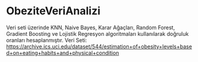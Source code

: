 # ObeziteVeriAnalizi
Veri seti üzerinde KNN, Naive Bayes, Karar Ağaçları, Random Forest, Gradient Boosting ve Lojistik Regresyon algoritmaları kullanılarak doğruluk oranları hesaplanmıştır.
Veri Seti: https://archive.ics.uci.edu/dataset/544/estimation+of+obesity+levels+based+on+eating+habits+and+physical+condition
